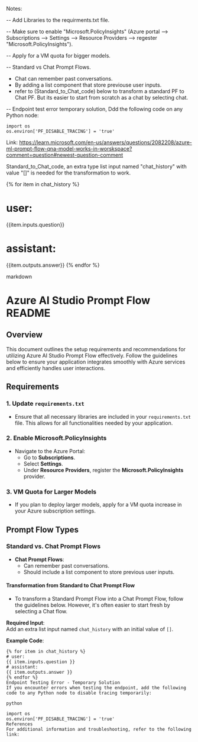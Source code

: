 Notes:

-- Add Libraries to the requirments.txt file.

-- Make sure to enable "Microsoft.PolicyInsights" (Azure portal --> Subscriptions --> Settings --> Resource Providers -->  regester "Microsoft.PolicyInsights").

-- Apply for a VM quota for bigger models.

-- Standard vs Chat Prompt Flows.
  - Chat can remember past conversations.
  - By adding a list component that store previouse user inputs.
  - refer to (Standard_to_Chat_code) below to transform a standard PF to  Chat PF. But its easier to start from scratch as a chat by selecting chat.

-- Endpoint test error temporary solution, Ddd the following code on any Python node:
  
    import os
    os.environ['PF_DISABLE_TRACING'] = 'true'

   Link: https://learn.microsoft.com/en-us/answers/questions/2082208/azure-ml-prompt-flow-qna-model-works-in-worskspace?comment=question#newest-question-comment




Standard_to_Chat_code, an extra type list input named "chat_history" with value "[]" is needed for the transformation to work.

  {% for item in chat_history %}
  # user:
  {{item.inputs.question}}
  # assistant:
  {{item.outputs.answer}}
  {% endfor %}





markdown

# Azure AI Studio Prompt Flow README

## Overview

This document outlines the setup requirements and recommendations for utilizing Azure AI Studio Prompt Flow effectively. Follow the guidelines below to ensure your application integrates smoothly with Azure services and efficiently handles user interactions.

## Requirements

### 1. Update `requirements.txt`
- Ensure that all necessary libraries are included in your `requirements.txt` file. This allows for all functionalities needed by your application.

### 2. Enable Microsoft.PolicyInsights
- Navigate to the Azure Portal:
  - Go to **Subscriptions**.
  - Select **Settings**.
  - Under **Resource Providers**, register the **Microsoft.PolicyInsights** provider.

### 3. VM Quota for Larger Models
- If you plan to deploy larger models, apply for a VM quota increase in your Azure subscription settings.

## Prompt Flow Types

### Standard vs. Chat Prompt Flows
- **Chat Prompt Flows**:
  - Can remember past conversations.
  - Should include a list component to store previous user inputs.

#### Transformation from Standard to Chat Prompt Flow
- To transform a Standard Prompt Flow into a Chat Prompt Flow, follow the guidelines below. However, it's often easier to start fresh by selecting a Chat flow.

**Required Input**:  
Add an extra list input named `chat_history` with an initial value of `[]`.

**Example Code**:
```jinja
{% for item in chat_history %}
# user:
{{ item.inputs.question }}
# assistant:
{{ item.outputs.answer }}
{% endfor %}
Endpoint Testing Error - Temporary Solution
If you encounter errors when testing the endpoint, add the following code to any Python node to disable tracing temporarily:

python

import os
os.environ['PF_DISABLE_TRACING'] = 'true'
References
For additional information and troubleshooting, refer to the following link:


